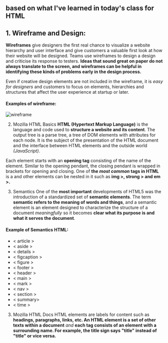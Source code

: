 ## based on what I've learned in today's class for HTML

## 1. Wireframe and Design:
**Wireframes** give designers the first real chance to visualize a website hierarchy and user interface and give customers a valuable first look at how their website will be designed. Teams use wireframes to design a design and criticise its response to testers. **Ideas that sound great on paper do not always translate to the screen, and wireframes can be helpful in identifying these kinds of problems early in the design process.**

Even if creative design elements are not included in the wireframe, it is *easy for designers* and customers to focus on elements, hierarchies and structures that affect the user experience at startup or later.
#### Examples of wireframe:

![wireframe](https://external-content.duckduckgo.com/iu/?u=https%3A%2F%2Fcdn.visual-paradigm.com%2Fhandbooks%2Fagile-handbook%2Fwireframe%2F02-newspaper-site-wireframe-example.png&f=1&nofb=1)



2. Mozilla HTML Basics
**HTML (Hypertext Markup Language)** is the language and code used to **structure a website and its content**. The output tree is a parse tree, a tree of DOM elements with attributes for each node. It is the subject of the presentation of the HTML document and the interface between HTML elements and the outside world *(JavaScript)*.

Each element starts with an **opening tag** consisting of the name of the element. Similar to the opening pendant, the closing pendant is wrapped in brackets for opening and closing. One of **the *most common* tags in HTML** is a and other elements can be nested in it such as **img >, strong > and em >.**

3. Semantics
One of the **most important** developments of HTML5 was the introduction of a standardized set of **semantic elements**. The term **semantic refers to the meaning of words and things**, and a semantic element is an element designed to characterize the structure of a document *meaningfully* so it becomes **clear what its purpose is and what it serves the document**.


#### Example of Semantics HTML:



* < article >
* < aside >
* < details >
* < figcaption >
* < figure >
* < footer >
* < header >
* < main >
* < mark >
* < nav >
* < section >
* < summary>
* < time >

3. Mozilla HTML Docs
HTML elements are labels for content such as **headings, paragraphs, links, etc. An HTML element is a set of other texts within a document** *and* **each tag consists of an element with a surrounding name. For example, the title sign says "title" instead of "title" or vice versa.**

